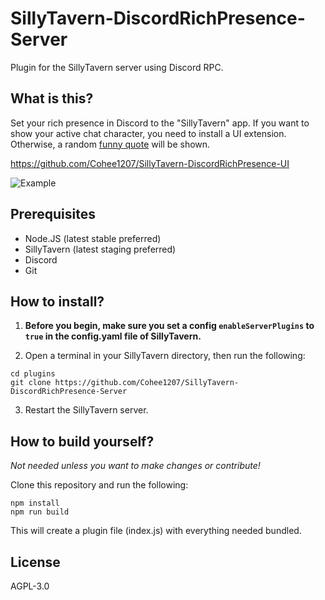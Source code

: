 # SillyTavern-DiscordRichPresence-Server

Plugin for the SillyTavern server using Discord RPC.

## What is this?

Set your rich presence in Discord to the "SillyTavern" app. If you want to show your active chat character, you need to install a UI extension. Otherwise, a random [funny quote](https://github.com/Cohee1207/SillyTavern-DiscordRichPresence-Server/blob/main/main.js#L3) will be shown.

<https://github.com/Cohee1207/SillyTavern-DiscordRichPresence-UI>

![Example](https://github.com/Cohee1207/SillyTavern-DiscordRichPresence-Server/assets/18619528/d07ba303-d93b-491b-a0b4-da55ccebfb57)

## Prerequisites

* Node.JS (latest stable preferred)
* SillyTavern (latest staging preferred)
* Discord
* Git

## How to install?

1. **Before you begin, make sure you set a config `enableServerPlugins` to `true` in the config.yaml file of SillyTavern.**

2. Open a terminal in your SillyTavern directory, then run the following:

```
cd plugins
git clone https://github.com/Cohee1207/SillyTavern-DiscordRichPresence-Server
```

3. Restart the SillyTavern server.

## How to build yourself?

*Not needed unless you want to make changes or contribute!*

Clone this repository and run the following:

```
npm install
npm run build
```

This will create a plugin file (index.js) with everything needed bundled.

## License

AGPL-3.0
